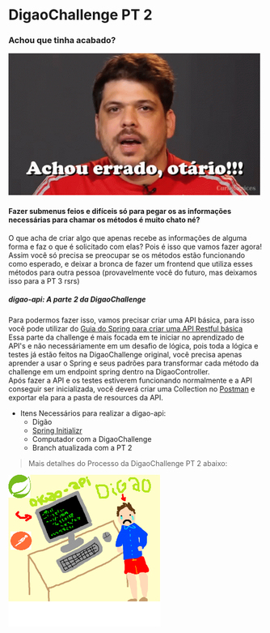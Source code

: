 # DigaoChallenge PT 2
### Achou que tinha acabado?
![DigaoChallenge](../img/choque-choque-de-cultura.gif)

#### Fazer submenus feios e difíceis só para pegar os as informações necessárias para chamar os métodos é muito chato né? 
O que acha de criar algo que apenas recebe as informações de alguma forma e faz o que é solicitado com elas?
Pois é isso que vamos fazer agora! Assim você só precisa se preocupar se os métodos estão funcionando como esperado,
e deixar a bronca de fazer um frontend que utiliza esses métodos para outra pessoa (provavelmente você do futuro, mas deixamos isso para a PT 3 rsrs)

##### digao-api: A parte 2 da DigaoChallenge
Para podermos fazer isso, vamos precisar criar uma API básica, para isso você pode utilizar do [Guia do Spring para criar uma API Restful básica](https://spring.io/guides/gs/rest-service/)<br>
Essa parte da challenge é mais focada em te iniciar no aprendizado de API's e não necessáriamente em um desafio de lógica, pois toda a lógica e testes já estão feitos na DigaoChallenge original, você precisa apenas aprender a usar o Spring e seus padrões para transformar cada método da challenge em um endpoint spring dentro na DigaoController.<br>
Após fazer a API e os testes estiverem funcionando normalmente e a API conseguir ser inicializada, você deverá criar uma Collection no [Postman](https://www.postman.com/) e exportar ela para a pasta de resources da API.

* Itens Necessários para realizar a digao-api:
  * Digão
  * [Spring Initializr](https://start.spring.io/)
  * Computador com a DigaoChallenge
  * Branch atualizada com a PT 2
  
>Mais detalhes do Processo da DigaoChallenge PT 2 abaixo:

![DigaoChallenge](../img/digao-api.png)


